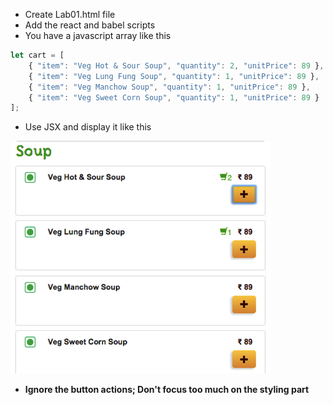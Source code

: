 * Create Lab01.html file
* Add the react and babel scripts
* You have a javascript array like this

``` javascript
let cart = [
	{ "item": "Veg Hot & Sour Soup", "quantity": 2, "unitPrice": 89 },
	{ "item": "Veg Lung Fung Soup", "quantity": 1, "unitPrice": 89 },
	{ "item": "Veg Manchow Soup", "quantity": 1, "unitPrice": 89 },
	{ "item": "Veg Sweet Corn Soup", "quantity": 1, "unitPrice": 89 }		
];
```

* Use JSX and display it like this

<img src="Lab01.png">

* **Ignore the button actions; Don't focus too much on the styling part**
